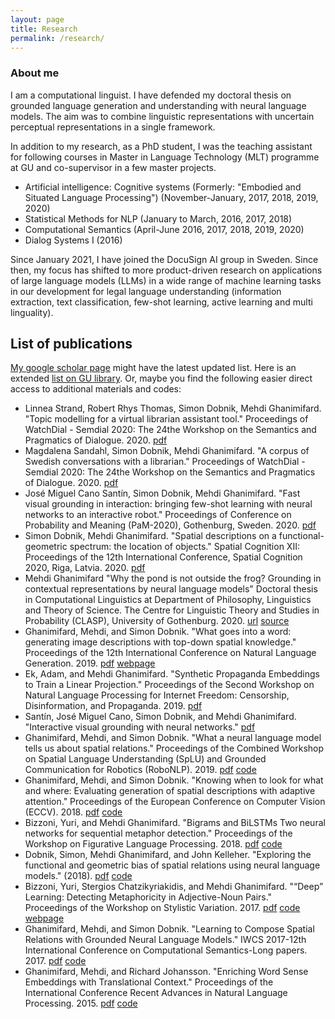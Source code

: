 ```yaml
---
layout: page
title: Research
permalink: /research/
---
```


### About me

I am a computational linguist. 
I have defended my doctoral thesis on grounded language generation and understanding with neural language models.
The aim was to combine linguistic representations with uncertain perceptual representations in a single framework.

<!---
I think fusion of different modalities is one of the core questions to answer in modelling meaning.
In a sense, understanding is about changing several representations to be able to map them into actionable representations.
Modelling language essentially deals with high level representations of concepts and their internal meanings in relation with each other.
When we deal with grounded language in visual perception, several different layers of representations are required for both vision and language.
This is why neural language models are powerful tools to encode knowledge, because they can capture some knowledge about the world and their internal relations as concepts.
These knowledge must be able to explain "when" and "where" system needs "what" kind of composition and fusion of representations.
-->
In addition to my research, as a PhD student, I was the teaching assistant for following courses in Master in Language Technology (MLT) programme at GU and co-supervisor in a few master projects.

- Artificial intelligence: Cognitive systems (Formerly: "Embodied and Situated Language Processing") (November-January, 2017, 2018, 2019, 2020)
- Statistical Methods for NLP (January to March, 2016, 2017, 2018)
- Computational Semantics (April-June 2016, 2017, 2018, 2019, 2020)
- Dialog Systems I (2016)

Since January 2021, I have joined the DocuSign AI group in Sweden. Since then, my focus has shifted to more product-driven research on applications of large language models (LLMs) in a wide range of machine learning tasks in our development for legal language understanding (information extraction, text classification, few-shot learning, active learning and multi linguality). 

## List of publications

[My google scholar page](https://scholar.google.com/citations?user=1NToWm0AAAAJ) might have the latest updated list. Here is an extended [list on GU library](https://gup.ub.gu.se/publications/list?lang=en&person_id=247404).
Or, maybe you find the following easier direct access to additional materials and codes:

- Linnea Strand, Robert Rhys Thomas, Simon Dobnik, Mehdi Ghanimifard.
"Topic modelling for a virtual librarian assistant tool." Proceedings of WatchDial - Semdial 2020: The 24the Workshop on the Semantics and Pragmatics of Dialogue. 2020.
[pdf](https://gup.ub.gu.se/file/208193)
- Magdalena Sandahl, Simon Dobnik, Mehdi Ghanimifard.
"A corpus of Swedish conversations with a librarian."
Proceedings of WatchDial - Semdial 2020: The 24the Workshop on the Semantics and Pragmatics of Dialogue. 2020.
[pdf](https://gup.ub.gu.se/file/208192)
- José Miguel Cano Santín, Simon Dobnik, Mehdi Ghanimifard.
"Fast visual grounding in interaction: bringing few-shot learning with neural networks to an interactive robot."
Proceedings of Conference on Probability and Meaning (PaM-2020), Gothenburg, Sweden. 2020.
[pdf](https://gup.ub.gu.se/file/208191)
- Simon Dobnik, Mehdi Ghanimifard.
"Spatial descriptions on a functional-geometric spectrum: the location of objects."
Spatial Cognition XII: Proceedings of the 12th International Conference, Spatial Cognition 2020, Riga, Latvia. 2020.
[pdf](https://gup.ub.gu.se/file/208189)
- Mehdi Ghanimifard
"Why the pond is not outside the frog? Grounding in contextual representations by neural language models"
Doctoral thesis in Computational Linguistics at Department of Philosophy, Linguistics and Theory of Science. The Centre for Linguistic Theory and Studies in Probability (CLASP), University of Gothenburg. 2020.
[url](http://hdl.handle.net/2077/64095) [source](https://github.com/gu-clasp/mehdi_thesis)
- Ghanimifard, Mehdi, and Simon Dobnik. "What goes into a word: generating image descriptions with top-down spatial knowledge." Proceedings of the 12th International Conference on Natural Language Generation. 2019.
[pdf](https://www.aclweb.org/anthology/W19-8668.pdf) [webpage](https://gu-clasp.github.io/generate_spatial_descriptions/)
- Ek, Adam, and Mehdi Ghanimifard. "Synthetic Propaganda Embeddings to Train a Linear Projection." Proceedings of the Second Workshop on Natural Language Processing for Internet Freedom: Censorship, Disinformation, and Propaganda. 2019.
[pdf](https://www.aclweb.org/anthology/D19-5023.pdf)
- Santín, José Miguel Cano, Simon Dobnik, and Mehdi Ghanimifard. "Interactive visual grounding with neural networks."
[pdf](http://semdial.org/anthology/Z19-Sant%C3%ADn_semdial_0036.pdf)
- Ghanimifard, Mehdi, and Simon Dobnik. "What a neural language model tells us about spatial relations." Proceedings of the Combined Workshop on Spatial Language Understanding (SpLU) and Grounded Communication for Robotics (RoboNLP). 2019.
[pdf](https://www.aclweb.org/anthology/W19-1608.pdf) [code](https://github.com/GU-CLASP/what_nlm_srels)
- Ghanimifard, Mehdi, and Simon Dobnik. "Knowing when to look for what and where: Evaluating generation of spatial descriptions with adaptive attention." Proceedings of the European Conference on Computer Vision (ECCV). 2018.
[pdf](http://openaccess.thecvf.com/content_ECCVW_2018/papers/11132/Ghanimifard_Knowing_When_to_Look_For_What_and_Where_Evaluating_Generation_ECCVW_2018_paper.pdf) [code](https://github.com/GU-CLASP/eccv18-sivl-attention)
- Bizzoni, Yuri, and Mehdi Ghanimifard. "Bigrams and BiLSTMs Two neural networks for sequential metaphor detection." Proceedings of the Workshop on Figurative Language Processing. 2018.
[pdf](https://www.aclweb.org/anthology/W18-0911.pdf) [code](https://github.com/GU-CLASP/ocota)
- Dobnik, Simon, Mehdi Ghanimifard, and John Kelleher. "Exploring the functional and geometric bias of spatial relations using neural language models." (2018).
[pdf](https://www.aclweb.org/anthology/W18-1401.pdf) [code](https://github.com/GU-CLASP/functional-geometric-lm)
- Bizzoni, Yuri, Stergios Chatzikyriakidis, and Mehdi Ghanimifard. "“Deep” Learning: Detecting Metaphoricity in Adjective-Noun Pairs." Proceedings of the Workshop on Stylistic Variation. 2017.
[pdf](https://www.aclweb.org/anthology/W17-4906.pdf) [code](https://github.com/GU-CLASP/anvec-metaphor) [webpage](https://gu-clasp.github.io/anvec-metaphor/)
- Ghanimifard, Mehdi, and Simon Dobnik. "Learning to Compose Spatial Relations with Grounded Neural Language Models." IWCS 2017-12th International Conference on Computational Semantics-Long papers. 2017.
[pdf](https://www.aclweb.org/anthology/W17-6808.pdf) [code](https://github.com/GU-CLASP/spatial-composition)
- Ghanimifard, Mehdi, and Richard Johansson. "Enriching Word Sense Embeddings with Translational Context." Proceedings of the International Conference Recent Advances in Natural Language Processing. 2015.
[pdf](https://www.aclweb.org/anthology/R15-1029.pdf) [code](https://github.com/mmehdig/word-sense-modeling)
